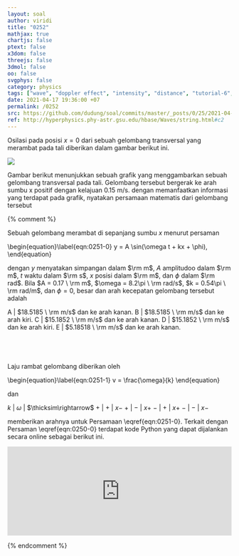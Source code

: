 ```yaml
---
layout: soal
author: viridi
title: "0252"
mathjax: true
chartjs: false
ptext: false
x3dom: false
threejs: false
3dmol: false
oo: false
svgphys: false
category: physics
tags: ["wave", "doppler effect", "intensity", "distance", "tutorial-6", "fi1202", "2020-2"]
date: 2021-04-17 19:36:00 +07
permalink: /0252
src: https://github.com/dudung/soal/commits/master/_posts/0/25/2021-04-17-elementary-physics-tutorial-6-1.md
ref: http://hyperphysics.phy-astr.gsu.edu/hbase/Waves/string.html#c2
---
```

Osilasi pada posisi $x = 0$ dari sebuah gelombang transversal yang merambat pada tali diberikan dalam gambar berikut ini.

![]({{site.baseurl}}/assets/img/0/25/0252.png)

Gambar berikut menunjukkan sebuah grafik yang menggambarkan sebuah gelombang transversal pada tali. Gelombang tersebut bergerak ke arah sumbu x positif dengan kelajuan 0.15 m/s. dengan memanfaatkan informasi yang terdapat pada grafik, nyatakan persamaan matematis dari gelombang tersebut


{% comment %}

Sebuah gelombang merambat di sepanjang sumbu $x$ menurut persaman

\begin{equation}\label{eqn:0251-0}
y = A \sin(\omega t + kx + \phi),
\end{equation}

dengan $y$ menyatakan simpangan dalam $\rm m$, $A$ amplitudoo dalam $\rm m$, $t$ waktu dalam $\rm s$, $x$ posisi dalam $\rm m$, dan $\phi$ dalam $\rm rad$. Bila $A = 0.17 \ \rm m$, $\omega = 8.2\pi \ \rm rad/s$, $k = 0.54\pi \ \rm rad/m$, dan $\phi = 0$, besar dan arah kecepatan gelombang tersebut adalah

A | $18.5185 \ \rm m/s$ dan ke arah kanan.
B | $18.5185 \ \rm m/s$ dan ke arah kiri.
C | $15.1852 \ \rm m/s$ dan ke arah kanan.
D | $15.1852 \ \rm m/s$ dan ke arah kiri.
E | $5.18518 \ \rm m/s$ dan ke arah kanan.


## &nbsp;
Laju rambat gelombang diberikan oleh

\begin{equation}\label{eqn:0251-1}
v = \frac{\omega}{k}
\end{equation}

dan

$k$ | $\omega$ | $\thicksim\rightarrow$
$+$ | $+$ | $x-$
$+$ | $-$ | $x+$
$-$ | $+$ | $x+$
$-$ | $-$ | $x-$

memberikan arahnya untuk Persamaan \eqref{eqn:0251-0}. Terkait dengan Persaman \eqref{eqn:0250-0} terdapat kode Python yang dapat dijalankan secara online sebagai berikut ini.

<iframe src="https://trinket.io/embed/python/b309ab7105" width="100%" height="200" frameborder="0" marginwidth="0" marginheight="0" allowfullscreen></iframe>

{% endcomment %}
